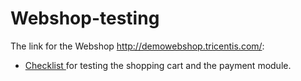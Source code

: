 # Webshop-testing
The link for the Webshop http://demowebshop.tricentis.com/: 

 <ul>
<li> <a href="https://docs.google.com/spreadsheets/d/14k_VenVkYMW2gWyN0qVpy-869_fpUhVUFbqN39d9gTA/edit?usp=sharing"> Checklist </a> for testing the shopping cart and the payment module. </li>

